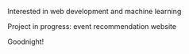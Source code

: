 Interested in web development and machine learning

Project in progress: event recommendation website

Goodnight!

<!---
stupdhorse/stupdhorse is a ✨ special ✨ repository because its `README.md` (this file) appears on your GitHub profile.
You can click the Preview link to take a look at your changes.
--->
